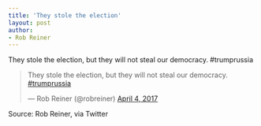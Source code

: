 ```yaml
---
title: 'They stole the election'
layout: post
author:
- Rob Reiner
---
```


They stole the election, but they will not steal our democracy. #trumprussia

<blockquote class="twitter-tweet"><p lang="en" dir="ltr">They stole the election, but they will not steal our democracy. <a href="https://twitter.com/hashtag/trumprussia?src=hash&amp;ref_src=twsrc%5Etfw">#trumprussia</a></p>&mdash; Rob Reiner (@robreiner) <a href="https://twitter.com/robreiner/status/849245720918020096?ref_src=twsrc%5Etfw">April 4, 2017</a></blockquote> <script async src="https://platform.twitter.com/widgets.js" charset="utf-8"></script>

Source: Rob Reiner, via Twitter
